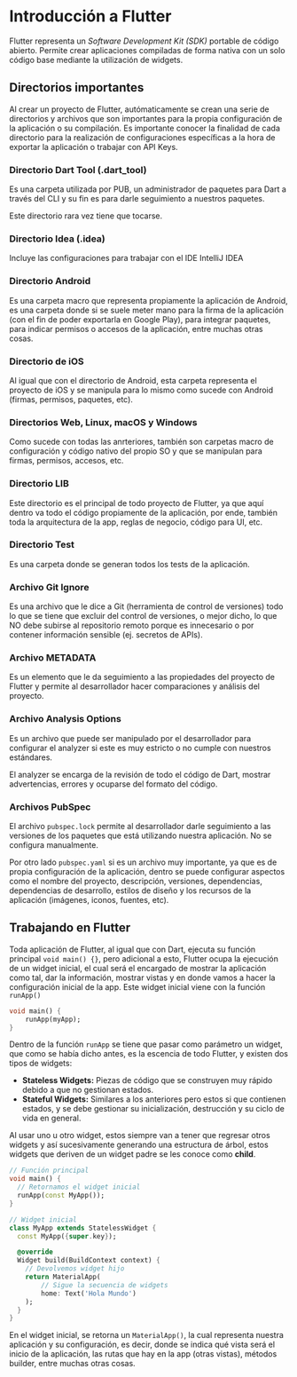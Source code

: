 # Introducción a Flutter

Flutter representa un *Software Development Kit (SDK)* portable de código abierto. Permite crear aplicaciones compiladas de forma nativa con un solo código base mediante la utilización de widgets.

## Directorios importantes

Al crear un proyecto de Flutter, autómaticamente se crean una serie de directorios y archivos que son importantes para la propia configuración de la aplicación o su compilación. Es importante conocer la finalidad de cada directorio para la realización de configuraciones específicas a la hora de exportar la aplicación o trabajar con API Keys.

### Directorio Dart Tool (.dart_tool)

Es una carpeta utilizada por PUB, un administrador de paquetes para Dart a través del CLI y su fin es para darle seguimiento a nuestros paquetes.

Este directorio rara vez tiene que tocarse.

### Directorio Idea (.idea)

Incluye las configuraciones para trabajar con el IDE IntelliJ IDEA


### Directorio Android

Es una carpeta macro que representa propiamente la aplicación de Android, es una carpeta donde si se suele meter mano para la firma de la aplicación (con el fin de poder exportarla en Google Play), para integrar paquetes, para indicar permisos o accesos de la aplicación, entre muchas otras cosas.

### Directorio de iOS

Al igual que con el directorio de Android, esta carpeta representa el proyecto de iOS y se manipula para lo mismo como sucede con Android (firmas, permisos, paquetes, etc).

### Directorios Web, Linux, macOS y Windows

Como sucede con todas las anrteriores, también son carpetas macro de configuración y código nativo del propio SO y que se manipulan para firmas, permisos, accesos, etc.

### Directorio LIB

Este directorio es el principal de todo proyecto de Flutter, ya que aquí dentro va todo el código propiamente de la aplicación, por ende, también toda la arquitectura de la app, reglas de negocio, código para UI, etc.

### Directorio Test

Es una carpeta donde se generan todos los tests de la aplicación.

### Archivo Git Ignore

Es una archivo que le dice a Git (herramienta de control de versiones) todo lo que se tiene que excluir del control de versiones, o mejor dicho, lo que NO debe subirse al repositorio remoto porque es innecesario o por contener información sensible (ej. secretos de APIs).

### Archivo METADATA

Es un elemento que le da seguimiento a las propiedades del proyecto de Flutter y permite al desarrollador hacer comparaciones y análisis del proyecto.

### Archivo Analysis Options

Es un archivo que puede ser manipulado por el desarrollador para configurar el analyzer si este es muy estricto o no cumple con nuestros estándares.

El analyzer se encarga de la revisión de todo el código de Dart, mostrar advertencias, errores y ocuparse del formato del código.

### Archivos PubSpec

El archivo `pubspec.lock` permite al desarrollador darle seguimiento a las versiones de los paquetes que está utilizando nuestra aplicación. No se configura manualmente.

Por otro lado `pubspec.yaml` si es un archivo muy importante, ya que es de propia configuración de la aplicación, dentro se puede configurar aspectos  como el nombre del proyecto, descripción, versiones, dependencias, dependencias de desarrollo, estilos de diseño y los recursos de la aplicación (imágenes, iconos, fuentes, etc).

## Trabajando en Flutter

Toda aplicación de Flutter, al igual que con Dart, ejecuta su función principal `void main() {}`, pero adicional a esto, Flutter ocupa la ejecución de un widget inicial, el cual será el encargado de mostrar la aplicación como tal, dar la información, mostrar vistas y en donde vamos a hacer la configuración inicial de la app. Este widget inicial viene con la función `runApp()`

```dart
void main() {
    runApp(myApp);
}
```

Dentro de la función `runApp` se tiene que pasar como parámetro un widget, que como se había dicho antes, es la escencia de todo Flutter, y existen dos tipos de widgets:

- **Stateless Widgets:** Piezas de código que se construyen muy rápido debido a que no gestionan estados.
- **Stateful Widgets:** Similares a los anteriores pero estos si que contienen estados, y se debe gestionar su inicialización, destrucción y su ciclo de vida en general.

Al usar uno u otro widget, estos siempre van a tener que regresar otros widgets y así sucesivamente generando una estructura de árbol, estos widgets que deriven de un widget padre se les conoce como **child**.

```dart
// Función principal
void main() {
  // Retornamos el widget inicial
  runApp(const MyApp());
}

// Widget inicial
class MyApp extends StatelessWidget {
  const MyApp({super.key});

  @override
  Widget build(BuildContext context) {
    // Devolvemos widget hijo
    return MaterialApp(
        // Sigue la secuencia de widgets
        home: Text('Hola Mundo')
    );
  }
}
```

En el widget inicial, se retorna un `MaterialApp()`, la cual representa nuestra aplicación y su configuración, es decir, donde se indica qué vista será el inicio de la aplicación, las rutas que hay en la app (otras vistas), métodos builder, entre muchas otras cosas.